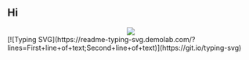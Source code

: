 ## Hi
<head>
<div align="center">
  <img src="https://capsule-render.vercel.app/api?type=wave&color=auto&height=300&section=header&text=Corinbeom%20Github&fontSize=90" />
</div>
</head>
<body>
  [![Typing SVG](https://readme-typing-svg.demolab.com/?lines=First+line+of+text;Second+line+of+text)](https://git.io/typing-svg)
</body>
<!--
**Corinbeom/Corinbeom** is a ✨ _special_ ✨ repository because its `README.md` (this file) appears on your GitHub profile.

Here are some ideas to get you started:

- 🔭 I’m currently working on ...
- 🌱 I’m currently learning ...
- 👯 I’m looking to collaborate on ...
- 🤔 I’m looking for help with ...
- 💬 Ask me about ...
- 📫 How to reach me: ...
- 😄 Pronouns: ...
- ⚡ Fun fact: ...
-->
